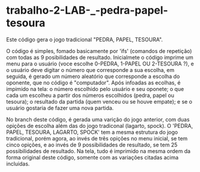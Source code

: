 # trabalho-2-LAB-_-pedra-papel-tesoura
Este código gera o jogo tradicional "PEDRA, PAPEL, TESOURA".

   O código é simples, fomado basicamente por 'ifs' (comandos de repetição) com todas as 9 posibilidades de resultado.
Inicialmete o código imprime um menu para o usuário (voce escolhe 0-PEDRA, 1-PAPEL OU 2-TESOURA ?), e o usuário deve digitar o número que corresponde a sua escolha, em seguida, é gerado um número aleatório que corresponde a escolha do oponente, que no código é "computador".
Após infoadas as ecolhas, é impimido na tela: o número escolhido pelo usuário e seu oponete; o que cada um escolheu a partir dos números escolhidos (pedra, papel ou tesoura); o resultado da partida (quem venceu ou se houve empate); e se o usuário gostaria de fazer uma nova partida.


   No branch deste código, é gerada uma varição do jogo anterior, com duas opições de escolha além das do jogo tradiconal (lagarto, spock).
O 'PEDRA, PAPEL, TESOURA, LAGARTO, SPOCK' tem a mesma estrutura do jogo tradicional, porém agora, ao invés de três opições no menu inicial, se tem cinco opições, e ao invés de 9 possibilidades de resultado, se tem 25 possibilidades de resultado.
Na tela, tudo é imprimido na mesma ordem da forma original deste código, somente com as variações citadas acima incluidas.
